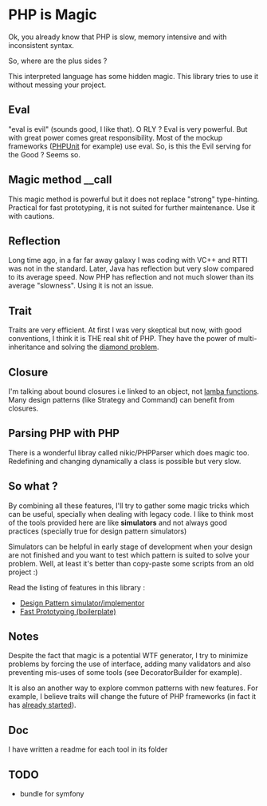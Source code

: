 # PHP is Magic

Ok, you already know that PHP is slow, memory intensive and with inconsistent syntax.

So, where are the plus sides ?

This interpreted language has some hidden magic. This library tries to use
it without messing your project.

## Eval

"eval is evil" (sounds good, I like that). O RLY ? Eval is very powerful.
But with great power comes great responsibility. Most of the mockup frameworks 
([PHPUnit][2] for example) use eval. So, is this the Evil serving for the Good ? 
Seems so.

## Magic method __call

This magic method is powerful but it does not replace "strong" type-hinting.
Practical for fast prototyping, it is not suited for further maintenance. Use 
it with cautions.

## Reflection

Long time ago, in a far far away galaxy I was coding with VC++ and RTTI was not in 
the standard. Later, Java has reflection but very slow compared to its
average speed. Now PHP has reflection and not much slower than its average
"slowness". Using it is not an issue.

## Trait

Traits are very efficient. At first I was very skeptical but now, with good conventions,
I think it is THE real shit of PHP. They have the power of multi-inheritance 
and solving the [diamond problem][3].

## Closure

I'm talking about bound closures i.e linked to an object, not [lamba functions][4].
Many design patterns (like Strategy and Command) can benefit from closures.

## Parsing PHP with PHP

There is a wonderful libray called nikic/PHPParser which does magic too.
Redefining and changing dynamically a class is possible but very slow.

## So what ?

By combining all these features, I'll try to gather some magic tricks which 
can be useful, specially when dealing with legacy code. I like to think
most of the tools provided here are like **simulators** and 
not always good practices (specially true for design pattern simulators)

Simulators can be helpful in early stage of development when your design are
not finished and you want to test which pattern is suited to solve your problem. 
Well, at least it's better than copy-paste some scripts from an old project :)

Read the listing of features in this library :
 * [Design Pattern simulator/implementor](/src/Trismegiste/Magic/Pattern)
 * [Fast Prototyping (boilerplate)](/src/Trismegiste/Magic/Proto)

## Notes

Despite the fact that magic is a potential WTF generator, I try to minimize
problems by forcing the use of interface, adding many validators and also 
preventing mis-uses of some tools (see DecoratorBuilder for example).

It is also an another way to explore common patterns with new features.
For example, I believe traits will change the future of PHP frameworks
(in fact it has [already started][1]).

## Doc

I have written a readme for each tool in its folder

## TODO

 * bundle for symfony

[1]: http://silex.sensiolabs.org/doc/usage.html#traits
[2]: https://github.com/sebastianbergmann/phpunit-mock-objects/blob/master/PHPUnit/Framework/MockObject/Generator.php#L272
[3]: http://en.wikipedia.org/wiki/Multiple_inheritance#The_diamond_problem
[4]: http://en.wikipedia.org/wiki/Anonymous_function